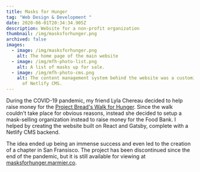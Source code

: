 ```yaml
---
title: Masks for Hunger
tag: "Web Design & Development "
date: 2020-06-01T20:34:34.905Z
description: Website for a non-profit organization
thumbnail: /img/masksforhunger.png
archived: false
images:
  - image: /img/masksforhunger.png
    alt: The home page of the main website
  - image: /img/mfh-photo-list.png
    alt: A list of masks up for sale.
  - image: /img/mfh-photo-cms.png
    alt: The content management system behind the website was a customized version
      of Netlify CMS.
---
```

During the COVID-19 pandemic, my friend Lyla Chereau decided to help raise money for the [Project Bread's Walk for Hunger](https://www.projectbread.org/the-walk-for-hunger). Since the walk couldn't take place for obvious reasons, instead she decided to setup a mask-selling organization instead to raise money for the Food Bank. I helped by creating the website built on React and Gatsby, complete with a Netlify CMS backend.

The idea ended up being an immense success and even led to the creation of a chapter in San Fransisco. The project has been discontinued since the end of the pandemic, but it is still available for viewing at [masksforhunger.marmier.co](https://masksforhunger.marmier.co).